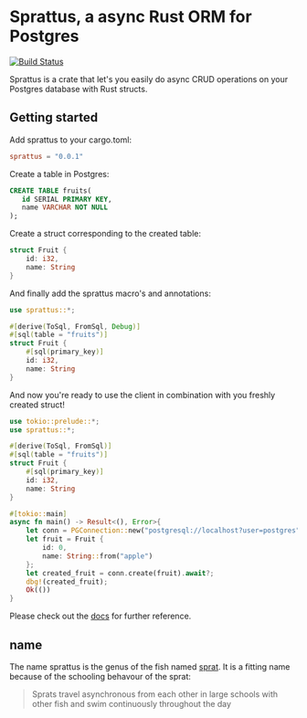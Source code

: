 Sprattus, a async Rust ORM for Postgres
================
[![Build Status](https://api.travis-ci.com/dutchmartin/sprattus.svg?branch=master)](https://travis-ci.com/dutchmartin/sprattus)

Sprattus is a crate that let's you easily do async CRUD operations on your Postgres database with Rust structs.

## Getting started

Add sprattus to your cargo.toml:  
```toml
sprattus = "0.0.1"
```
Create a table in Postgres:
```sql
CREATE TABLE fruits(
   id SERIAL PRIMARY KEY,
   name VARCHAR NOT NULL
);
```

Create a struct corresponding to the created table:
```rust
struct Fruit {
    id: i32,
    name: String
}
```
And finally add the sprattus macro's and annotations:
```rust
use sprattus::*;

#[derive(ToSql, FromSql, Debug)]
#[sql(table = "fruits")]
struct Fruit {
    #[sql(primary_key)]
    id: i32,
    name: String
}
```
And now you're ready to use the client in combination with you freshly created struct!

```rust
use tokio::prelude::*;
use sprattus::*;

#[derive(ToSql, FromSql)]
#[sql(table = "fruits")]
struct Fruit {
    #[sql(primary_key)]
    id: i32,
    name: String
}

#[tokio::main]
async fn main() -> Result<(), Error>{
    let conn = PGConnection::new("postgresql://localhost?user=postgres").await?;
    let fruit = Fruit {
        id: 0,
        name: String::from("apple")
    };
    let created_fruit = conn.create(fruit).await?;
    dbg!(created_fruit);
    Ok(())
}
```

Please check out the [docs](https://docs.rs/sprattus) for further reference.

## name
The name sprattus is the genus of the fish named [sprat](https://en.wikipedia.org/wiki/Sprat). It is a fitting name because of the schooling behavour of the sprat: 
> Sprats travel asynchronous from each other in large schools with other fish and swim continuously throughout the day

